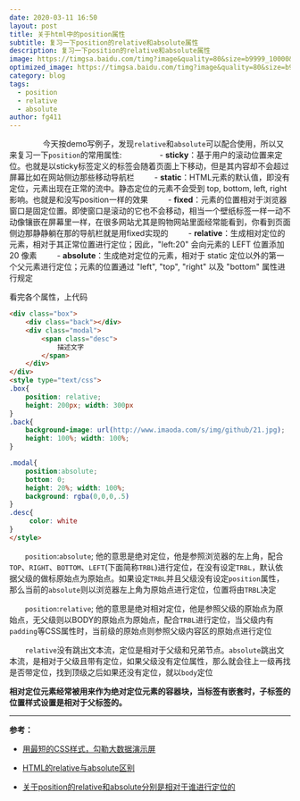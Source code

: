 ```yaml
---
date: 2020-03-11 16:50
layout: post
title: 关于html中的position属性
subtitle: 复习一下position的relative和absolute属性
description: 复习一下position的relative和absolute属性
image: https://timgsa.baidu.com/timg?image&quality=80&size=b9999_10000&sec=1578046469146&di=24b211897ae2ce4b99f4c04c8cbfaced&imgtype=0&src=http%3A%2F%2Fattimg.dospy.com%2Fimg%2Fday_110923%2F20110923_0dd4df9e10e0aabdb8aaoGPSl0x9i9p6.jpg
optimized_image: https://timgsa.baidu.com/timg?image&quality=80&size=b9999_10000&sec=1583929931789&di=7a0481b19261eaed1db03c155fe579bc&imgtype=0&src=http%3A%2F%2Fn.sinaimg.cn%2Fsinacn13%2F429%2Fw640h589%2F20180611%2F53ab-hcufqif9221154.jpg
category: blog
tags:
  - position
  - relative
  - absolute
author: fg411
---
```


　　
　　今天按demo写例子，发现`relative`和`absolute`可以配合使用，所以又来复习一下`position`的常用属性:
　　
　　 - **sticky**：基于用户的滚动位置来定位。也就是以sticky标签定义的标签会随着页面上下移动，但是其内容却不会超过屏幕比如在网站侧边那些移动导航栏
　　 - **static**：HTML元素的默认值，即没有定位，元素出现在正常的流中。静态定位的元素不会受到 top, bottom, left, right影响。也就是和没写position一样的效果
　　 - **fixed**：元素的位置相对于浏览器窗口是固定位置。即使窗口是滚动的它也不会移动，相当一个壁纸标签一样一动不动像镶嵌在屏幕里一样，在很多网站尤其是购物网站里面经常能看到，你看到页面侧边那静静躺在那的导航栏就是用fixed实现的
　　 - **relative**：生成相对定位的元素，相对于其正常位置进行定位；因此，"left:20" 会向元素的 LEFT 位置添加 20 像素
　　 - **absolute**：生成绝对定位的元素，相对于 static 定位以外的第一个父元素进行定位；元素的位置通过 "left", "top", "right" 以及 "bottom" 属性进行规定

看完各个属性，上代码
```html
<div class="box">
	<div class="back"></div>
	<div class="modal">
		<span class="desc">
			描述文字
		</span>
	</div>
</div>
<style type="text/css">
.box{
	position: relative;
	height: 200px; width: 300px
}
.back{
	background-image: url(http://www.imaoda.com/s/img/github/21.jpg);
	height: 100%; width: 100%;
}

.modal{
	position:absolute;
	bottom: 0;
	height: 20%; width: 100%;
	background: rgba(0,0,0,.5)
}
.desc{
	 color: white
}
</style>
```

　　`position`:`absolute`; 他的意思是绝对定位，他是参照浏览器的左上角，配合`TOP`、`RIGHT`、`BOTTOM`、`LEFT`(下面简称`TRBL`)进行定位，在没有设定`TRBL`，默认依据父级的做标原始点为原始点。如果设定`TRBL`并且父级没有设定`position`属性，那么当前的`absolute`则以浏览器左上角为原始点进行定位，位置将由`TRBL`决定

　　`position`:`relative`;  他的意思是绝对相对定位，他是参照父级的原始点为原始点，无父级则以BODY的原始点为原始点，配合`TRBL`进行定位，当父级内有`padding`等CSS属性时，当前级的原始点则参照父级内容区的原始点进行定位

　　`relative`没有跳出文本流，定位是相对于父级和兄弟节点。`absolute`跳出文本流，是相对于父级且带有定位，如果父级没有定位属性，那么就会往上一级再找是否带定位，找到顶级之后如果还没有定位，就以`body`定位

**相对定位元素经常被用来作为绝对定位元素的容器块，当标签有嵌套时，子标签的位置样式设置是相对于父标签的。**

------

**参考：**

 - [用最短的CSS样式，勾勒大数据演示屏](https://juejin.im/post/5b1e2b50f265da6e5546c15d)

 - [HTML的relative与absolute区别](https://blog.csdn.net/Toomeout/article/details/81220756)

 - [关于position的relative和absolute分别是相对于谁进行定位的](https://www.cnblogs.com/SimpleGIS/p/11233086.html)
